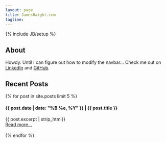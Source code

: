 ```yaml
---
layout: page
title: JamesHaight.com
tagline: 
---
```

{% include JB/setup %}

## About

Howdy. Until I can figure out how to modify the navbar... Check me out on <a href="http://www.linkedin.com/in/jameshaight">LinkedIn</a> and <a href="http://github.com/jbu92">GitHub</a>.

## Recent Posts
{% for post in site.posts limit 5 %}
#### {{ post.date | date: "%B %e, %Y" }} | {{ post.title }}
{{ post.excerpt | strip_html}}<br>
            <a href="{{ post.url }}">Read more...</a><br><br>
{% endfor %}
